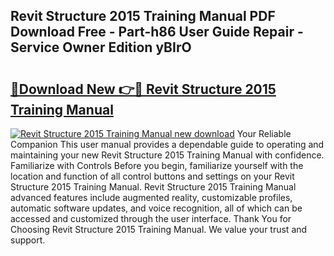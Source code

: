 ## Revit Structure 2015 Training Manual PDF Download Free - Part-h86 User Guide Repair - Service Owner Edition yBIrO

# <h2><a href="http://bc49274.oget.top/?id=Revit+Structure+2015+Training+Manual">🔗Download New 👉🔴 Revit Structure 2015 Training Manual</a></h2>

[![Revit Structure 2015 Training Manual new download](https://i.imgur.com/5g1atiW.png)](http://bc49274.oget.top/?id=Revit+Structure+2015+Training+Manual)
Your Reliable Companion This user manual provides a dependable guide to operating and maintaining your new Revit Structure 2015 Training Manual with confidence. Familiarize with Controls Before you begin, familiarize yourself with the location and function of all control buttons and settings on your Revit Structure 2015 Training Manual. Revit Structure 2015 Training Manual advanced features include augmented reality, customizable profiles, automatic software updates, and voice recognition, all of which can be accessed and customized through the user interface. Thank You for Choosing Revit Structure 2015 Training Manual. We value your trust and support.
